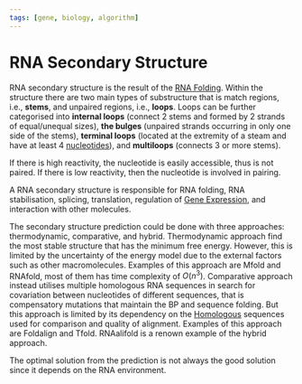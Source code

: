 ```yaml
---
tags: [gene, biology, algorithm]
---
```


# RNA Secondary Structure

RNA secondary structure is the result of the [RNA Folding](202310311043.md).
Within the structure there are two main types of substructure that is match
regions, i.e., **stems**, and unpaired regions, i.e., **loops**. Loops can be
further categorised into **internal loops** (connect 2 stems and formed by 2
strands of equal/unequal sizes), **the bulges** (unpaired strands occurring in
only one side of the stems), **terminal loops** (located at the extremity of a
steam and have at least 4 [nucleotides](202308082154.md)), and **multiloops**
(connects 3 or more stems).

If there is high reactivity, the nucleotide is easily accessible, thus is not
paired. If there is low reactivity, then the nucleotide is involved in pairing.

A RNA secondary structure is responsible for RNA folding, RNA stabilisation,
splicing, translation, regulation of [Gene Expression](202308091143.md), and
interaction with other molecules.

The secondary structure prediction could be done with three approaches:
thermodynamic, comparative, and hybrid. Thermodynamic approach find the most
stable structure that has the minimum free energy. However, this is limited by
the uncertainty of the energy model due to the external factors such as other
macromolecules. Examples of this approach are Mfold and RNAfold, most of them
has time complexity of $O(n^3)$. Comparative approach instead utilises multiple
homologous RNA sequences in search for covariation between nucleotides of
different sequences, that is compensatory mutations that maintain the BP and
sequence folding. But this approach is limited by its dependency on the
[Homologous](202308160957.md) sequences used for comparison and quality of
alignment. Examples of this approach are Foldalign and Tfold. RNAalifold is a
renown example of the hybrid approach.

The optimal solution from the prediction is not always the good solution since
it depends on the RNA environment.
